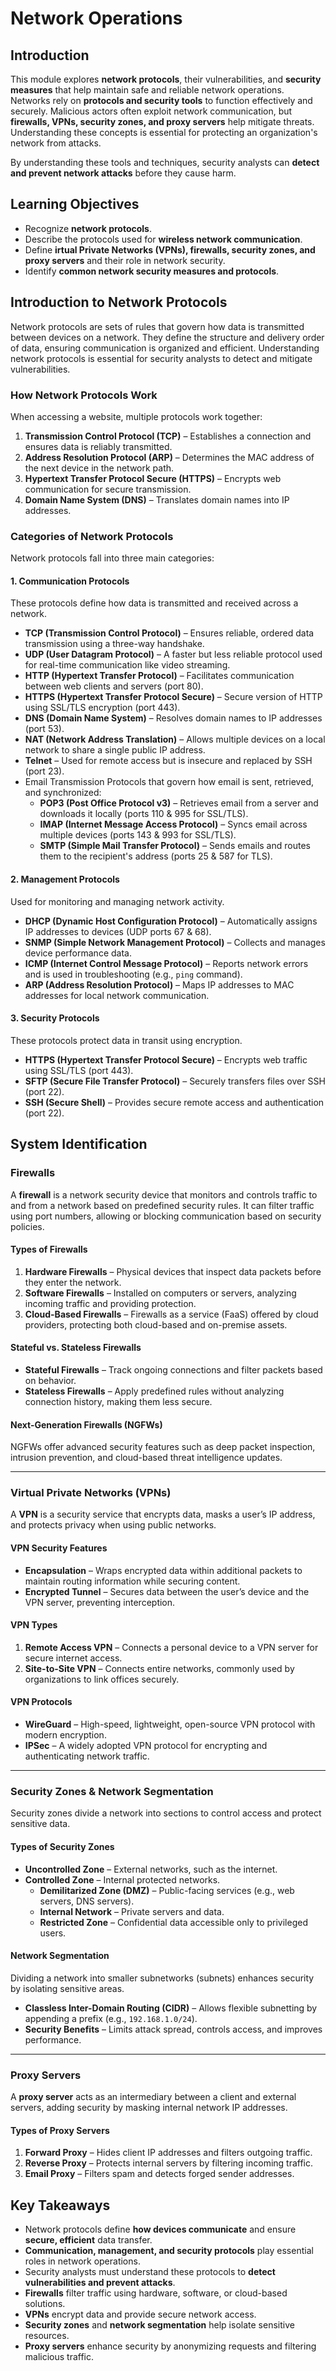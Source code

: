 # Network Operations

## Introduction

This module explores **network protocols**, their vulnerabilities, and **security measures** that help maintain safe and reliable network operations. Networks rely on **protocols and security tools** to function effectively and securely. Malicious actors often exploit network communication, but **firewalls, VPNs, security zones, and proxy servers** help mitigate threats. Understanding these concepts is essential for protecting an organization's network from attacks.

By understanding these tools and techniques, security analysts can **detect and prevent network attacks** before they cause harm.

## Learning Objectives

- Recognize **network protocols**.
- Describe the protocols used for **wireless network communication**.
- Define **irtual Private Networks (VPNs), firewalls, security zones, and proxy servers** and their role in network security.
- Identify **common network security measures and protocols**.


## Introduction to Network Protocols

Network protocols are sets of rules that govern how data is transmitted between devices on a network. They define the structure and delivery order of data, ensuring communication is organized and efficient. Understanding network protocols is essential for security analysts to detect and mitigate vulnerabilities.

### How Network Protocols Work

When accessing a website, multiple protocols work together:

1. **Transmission Control Protocol (TCP)** – Establishes a connection and ensures data is reliably transmitted.
2. **Address Resolution Protocol (ARP)** – Determines the MAC address of the next device in the network path.
3. **Hypertext Transfer Protocol Secure (HTTPS)** – Encrypts web communication for secure transmission.
4. **Domain Name System (DNS)** – Translates domain names into IP addresses.

### Categories of Network Protocols

Network protocols fall into three main categories:

#### **1. Communication Protocols**

These protocols define how data is transmitted and received across a network.

- **TCP (Transmission Control Protocol)** – Ensures reliable, ordered data transmission using a three-way handshake.
- **UDP (User Datagram Protocol)** – A faster but less reliable protocol used for real-time communication like video streaming.
- **HTTP (Hypertext Transfer Protocol)** – Facilitates communication between web clients and servers (port 80).
- **HTTPS (Hypertext Transfer Protocol Secure)** – Secure version of HTTP using SSL/TLS encryption (port 443).
- **DNS (Domain Name System)** – Resolves domain names to IP addresses (port 53).
- **NAT (Network Address Translation)** – Allows multiple devices on a local network to share a single public IP address.
- **Telnet** – Used for remote access but is insecure and replaced by SSH (port 23).
- Email Transmission Protocols that govern how email is sent, retrieved, and synchronized:
  - **POP3 (Post Office Protocol v3)** – Retrieves email from a server and downloads it locally (ports 110 & 995 for SSL/TLS).
  - **IMAP (Internet Message Access Protocol)** – Syncs email across multiple devices (ports 143 & 993 for SSL/TLS).
  - **SMTP (Simple Mail Transfer Protocol)** – Sends emails and routes them to the recipient's address (ports 25 & 587 for TLS).

#### **2. Management Protocols**

Used for monitoring and managing network activity.

- **DHCP (Dynamic Host Configuration Protocol)** – Automatically assigns IP addresses to devices (UDP ports 67 & 68).
- **SNMP (Simple Network Management Protocol)** – Collects and manages device performance data.
- **ICMP (Internet Control Message Protocol)** – Reports network errors and is used in troubleshooting (e.g., `ping` command).
- **ARP (Address Resolution Protocol)** – Maps IP addresses to MAC addresses for local network communication.

#### **3. Security Protocols**

These protocols protect data in transit using encryption.

- **HTTPS (Hypertext Transfer Protocol Secure)** – Encrypts web traffic using SSL/TLS (port 443).
- **SFTP (Secure File Transfer Protocol)** – Securely transfers files over SSH (port 22).
- **SSH (Secure Shell)** – Provides secure remote access and authentication (port 22).

## System Identification

### Firewalls

A **firewall** is a network security device that monitors and controls traffic to and from a network based on predefined security rules. It can filter traffic using port numbers, allowing or blocking communication based on security policies.

#### Types of Firewalls

1. **Hardware Firewalls** – Physical devices that inspect data packets before they enter the network.
2. **Software Firewalls** – Installed on computers or servers, analyzing incoming traffic and providing protection.
3. **Cloud-Based Firewalls** – Firewalls as a service (FaaS) offered by cloud providers, protecting both cloud-based and on-premise assets.

#### Stateful vs. Stateless Firewalls

- **Stateful Firewalls** – Track ongoing connections and filter packets based on behavior.
- **Stateless Firewalls** – Apply predefined rules without analyzing connection history, making them less secure.

#### Next-Generation Firewalls (NGFWs)

NGFWs offer advanced security features such as deep packet inspection, intrusion prevention, and cloud-based threat intelligence updates.

---

### Virtual Private Networks (VPNs)

A **VPN** is a security service that encrypts data, masks a user’s IP address, and protects privacy when using public networks.

#### VPN Security Features

- **Encapsulation** – Wraps encrypted data within additional packets to maintain routing information while securing content.
- **Encrypted Tunnel** – Secures data between the user’s device and the VPN server, preventing interception.

#### VPN Types

1. **Remote Access VPN** – Connects a personal device to a VPN server for secure internet access.
2. **Site-to-Site VPN** – Connects entire networks, commonly used by organizations to link offices securely.

#### VPN Protocols

- **WireGuard** – High-speed, lightweight, open-source VPN protocol with modern encryption.
- **IPSec** – A widely adopted VPN protocol for encrypting and authenticating network traffic.

---

### Security Zones & Network Segmentation

Security zones divide a network into sections to control access and protect sensitive data.

#### Types of Security Zones

- **Uncontrolled Zone** – External networks, such as the internet.
- **Controlled Zone** – Internal protected networks.
  - **Demilitarized Zone (DMZ)** – Public-facing services (e.g., web servers, DNS servers).
  - **Internal Network** – Private servers and data.
  - **Restricted Zone** – Confidential data accessible only to privileged users.

#### Network Segmentation

Dividing a network into smaller subnetworks (subnets) enhances security by isolating sensitive areas.

- **Classless Inter-Domain Routing (CIDR)** – Allows flexible subnetting by appending a prefix (e.g., `192.168.1.0/24`).
- **Security Benefits** – Limits attack spread, controls access, and improves performance.

---

### Proxy Servers

A **proxy server** acts as an intermediary between a client and external servers, adding security by masking internal network IP addresses.

#### Types of Proxy Servers

1. **Forward Proxy** – Hides client IP addresses and filters outgoing traffic.
2. **Reverse Proxy** – Protects internal servers by filtering incoming traffic.
3. **Email Proxy** – Filters spam and detects forged sender addresses.

## Key Takeaways

- Network protocols define **how devices communicate** and ensure **secure, efficient** data transfer.
- **Communication, management, and security protocols** play essential roles in network operations.
- Security analysts must understand these protocols to **detect vulnerabilities and prevent attacks**.
- **Firewalls** filter traffic using hardware, software, or cloud-based solutions.
- **VPNs** encrypt data and provide secure network access.
- **Security zones** and **network segmentation** help isolate sensitive resources.
- **Proxy servers** enhance security by anonymizing requests and filtering malicious traffic.
